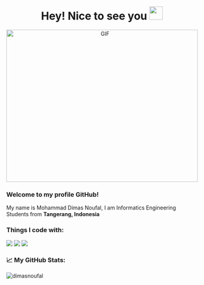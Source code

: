 <h1 align="center">Hey! Nice to see you <img src="https://github.com/TheDudeThatCode/TheDudeThatCode/blob/master/Assets/Hi.gif" width="35" /></h1>

<p align="center">
<img alt="GIF" src="https://github.com/abhisheknaiidu/abhisheknaiidu/blob/master/code.gif?raw=true" width="100%" height="400" />

<h3>Welcome to my profile GitHub!</h3>
<p>My name is Mohammad Dimas Noufal, I am Informatics Engineering Students from <b>Tangerang, Indonesia</b></p>

<h3>Things I code with: </h3>
<p>
    <a href="#" target="_blank"><img src="https://img.shields.io/badge/Android%20Studio-3DDC84.svg?style=for-the-badge&logo=android-studio&logoColor=white" /></a>
    <a href="#" target="_blank"><img src="https://img.shields.io/badge/kotlin-%237F52FF.svg?style=for-the-badge&logo=kotlin&logoColor=white" /></a>
    <a href="#" target="_blank"><img src="https://img.shields.io/badge/java-%23ED8B00.svg?style=for-the-badge&logo=openjdk&logoColor=white" /></a>
</p>

<h3>📈 My GitHub Stats: </h3>
<img src="https://github-readme-stats.vercel.app/api?username=dimasnoufal&show_icons=true&theme=react" alt="dimasnoufal" />

